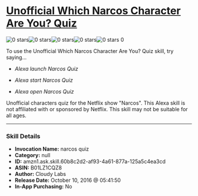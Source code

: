 # [Unofficial Which Narcos Character Are You? Quiz](http://alexa.amazon.com/#skills/amzn1.ask.skill.60b8c2d2-af93-4a61-877a-125a5c4ea3cd)
![0 stars](../../images/ic_star_border_black_18dp_1x.png)![0 stars](../../images/ic_star_border_black_18dp_1x.png)![0 stars](../../images/ic_star_border_black_18dp_1x.png)![0 stars](../../images/ic_star_border_black_18dp_1x.png)![0 stars](../../images/ic_star_border_black_18dp_1x.png) 0

To use the Unofficial Which Narcos Character Are You? Quiz skill, try saying...

* *Alexa launch Narcos Quiz*

* *Alexa start Narcos Quiz*

* *Alexa open Narcos Quiz*

Unofficial characters quiz for the Netflix show "Narcos". This Alexa skill is not affiliated with or sponsored by Netflix. This skill may not be suitable for all ages.

***

### Skill Details

* **Invocation Name:** narcos quiz
* **Category:** null
* **ID:** amzn1.ask.skill.60b8c2d2-af93-4a61-877a-125a5c4ea3cd
* **ASIN:** B01LZ1CQZ8
* **Author:** Cloudy Labs
* **Release Date:** October 10, 2016 @ 05:41:50
* **In-App Purchasing:** No
